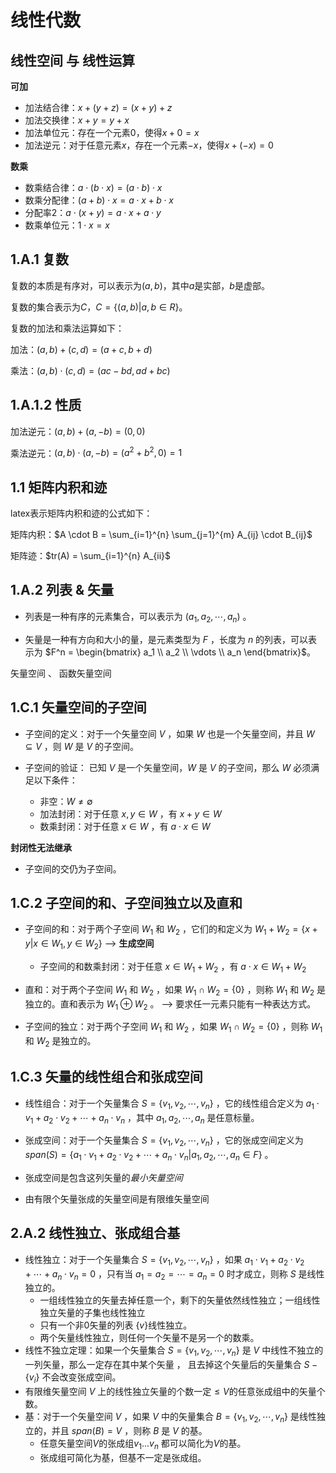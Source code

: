# 线性代数

## 线性空间 与 线性运算 

**可加**
- 加法结合律：$x + (y + z) = (x + y) + z$
- 加法交换律：$x + y = y + x$
- 加法单位元：存在一个元素$0$，使得$x + 0 = x$
- 加法逆元：对于任意元素$x$，存在一个元素$-x$，使得$x + (-x) = 0$

**数乘**
- 数乘结合律：$a \cdot (b \cdot x) = (a \cdot b) \cdot x$
- 数乘分配律：$(a + b) \cdot x = a \cdot x + b \cdot x$
- 分配率2：$a \cdot (x + y) = a \cdot x + a \cdot y$
- 数乘单位元：$1 \cdot x = x$

## 1.A.1 复数 
复数的本质是有序对，可以表示为$(a, b)$，其中$a$是实部，$b$是虚部。

复数的集合表示为$C$，$C = \{ (a, b) | a, b \in R \}$。

复数的加法和乘法运算如下：

加法：$(a, b) + (c, d) = (a + c, b + d)$

乘法：$(a, b) \cdot (c, d) = (ac - bd, ad + bc)$

## 1.A.1.2 性质 

加法逆元：$(a, b) + (a, -b) = (0, 0)$

乘法逆元：$(a, b) \cdot (a, -b) = (a^2 + b^2, 0) = 1$


## 1.1 矩阵内积和迹 

latex表示矩阵内积和迹的公式如下：

矩阵内积：$A \cdot B = \sum_{i=1}^{n} \sum_{j=1}^{m} A_{ij} \cdot B_{ij}$

矩阵迹：$tr(A) = \sum_{i=1}^{n} A_{ii}$


## 1.A.2 列表 & 矢量 

- 列表是一种有序的元素集合，可以表示为 $(a_1, a_2, \cdots, a_n)$ 。

- 矢量是一种有方向和大小的量，是元素类型为 $F$ ，长度为 $n$ 的列表，可以表示为 $F^n = \begin{bmatrix} a_1 \\ a_2 \\ \vdots \\ a_n \end{bmatrix}$。

矢量空间 、 函数矢量空间 

## 1.C.1 矢量空间的子空间 

- 子空间的定义：对于一个矢量空间 $V$ ，如果 $W$ 也是一个矢量空间，并且 $W \subseteq V$ ，则 $W$ 是 $V$ 的子空间。

- 子空间的验证： 已知 $V$ 是一个矢量空间，$W$ 是 $V$ 的子空间，那么 $W$ 必须满足以下条件：
    - 非空：$W \neq \emptyset$
    - 加法封闭：对于任意 $x, y \in W$ ，有 $x + y \in W$
    - 数乘封闭：对于任意 $x \in W$ ，有 $a \cdot x \in W$

**封闭性无法继承**

- 子空间的交仍为子空间。


## 1.C.2 子空间的和、子空间独立以及直和

- 子空间的和：对于两个子空间 $W_1$ 和 $W_2$ ，它们的和定义为 $W_1 + W_2 = \{ x + y | x \in W_1, y \in W_2 \}$  --> **生成空间** 
    - 子空间的和数乘封闭：对于任意 $x \in W_1 + W_2$ ，有 $a \cdot x \in W_1 + W_2$

- 直和：对于两个子空间 $W_1$ 和 $W_2$ ，如果 $W_1 \cap W_2 = \{ 0 \}$ ，则称 $W_1$ 和 $W_2$ 是独立的。直和表示为 $W_1 \oplus W_2$ 。  --> 要求任一元素只能有一种表达方式。

- 子空间的独立：对于两个子空间 $W_1$ 和 $W_2$ ，如果 $W_1 \cap W_2 = \{ 0 \}$ ，则称 $W_1$ 和 $W_2$ 是独立的。


## 1.C.3 矢量的线性组合和张成空间

- 线性组合：对于一个矢量集合 $S = \{ v_1, v_2, \cdots, v_n \}$ ，它的线性组合定义为 $a_1 \cdot v_1 + a_2 \cdot v_2 + \cdots + a_n \cdot v_n$ ，其中 $a_1, a_2, \cdots, a_n$ 是任意标量。

- 张成空间：对于一个矢量集合 $S = \{ v_1, v_2, \cdots, v_n \}$ ，它的张成空间定义为 $span(S) = \{ a_1 \cdot v_1 + a_2 \cdot v_2 + \cdots + a_n \cdot v_n | a_1, a_2, \cdots, a_n \in F \}$ 。

- 张成空间是包含这列矢量的*最小矢量空间* 
- 由有限个矢量张成的矢量空间是有限维矢量空间

## 2.A.2 线性独立、张成组合基

- 线性独立：对于一个矢量集合 $S = \{ v_1, v_2, \cdots, v_n \}$ ，如果 $a_1 \cdot v_1 + a_2 \cdot v_2 + \cdots + a_n \cdot v_n = 0$ ，只有当 $a_1 = a_2 = \cdots = a_n = 0$ 时才成立，则称 $S$ 是线性独立的。
  - 一组线性独立的矢量去掉任意一个，剩下的矢量依然线性独立；一组线性独立矢量的子集也线性独立
  - 只有一个非0矢量的列表 $\{v\}$线性独立。
  - 两个矢量线性独立，则任何一个矢量不是另一个的数乘。
- 线性不独立定理：如果一个矢量集合 $S = \{ v_1, v_2, \cdots, v_n \}$ 是  $V$ 中线性不独立的一列矢量，那么一定存在其中某个矢量  ， 且去掉这个矢量后的矢量集合 $S - \{ v_i \}$ 不会改变张成空间。
- 有限维矢量空间 $V$ 上的线性独立矢量的个数一定$\le V$的任意张成组中的矢量个数。
- 基：对于一个矢量空间 $V$ ，如果 $V$ 中的矢量集合 $B = \{ v_1, v_2, \cdots, v_n \}$ 是线性独立的，并且 $span(B) = V$ ，则称 $B$ 是 $V$ 的基。
  - 任意矢量空间$V$的张成组$v_1 ... v_n$  都可以简化为$V$的基。
  - 张成组可简化为基，但基不一定是张成组。